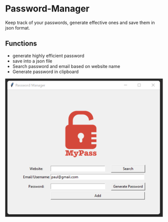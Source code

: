 # Password-Manager
Keep track of your passwords, generate effective ones and save them in json format.

## Functions
* generate highly efficient password
* save into a json file
* Search password and email based on website name
* Generate password in clipboard

![alt text](password_manager.png)
